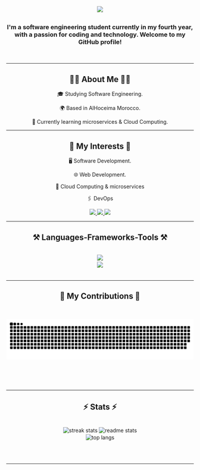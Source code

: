 <!--<img align="right" src="https://visitor-badge.laobi.icu/badge?page_id=Fatima-El2003.Fatima-El2003" />!-->

<h1 align="center">
    <img src="https://readme-typing-svg.herokuapp.com/?font=Righteous&size=35&center=true&vCenter=true&width=500&height=70&duration=4000&lines=Hi+There!+👋;+I'm+Fatima+ELOUAFI!;" />
</h1>

<h3 align="center">I'm a software engineering student currently in my fourth year, with a passion for coding and technology. Welcome to my GitHub profile!</h3>

<br/>

<div align="center"> 
 
  <hr/>
<h2 align="center">👩‍💻 About Me 👩‍💻</h2>

🎓 Studying Software Engineering.
  
🌍 Based in AlHoceima Morocco.
  
🌱 Currently learning microservices & Cloud Computing.
 <hr/>
<h2 align="center">🎯 My Interests 🎯</h2>

🖥️ Software Development.
  
🌐 Web Development.
  
🌌 Cloud Computing & microservices
  
 🖇️ DevOps

</div>
 
<div align="center"> 
    
  <a href="mailto:elouafifatima759@gmail.com">
    <img src="https://img.shields.io/badge/Gmail-333333?style=for-the-badge&logo=gmail&logoColor=red" />
  </a>
  <a href="https://www.linkedin.com/in/fatima-elouafi/" target="_blank">
    <img src="https://img.shields.io/badge/LinkedIn-0077B5?style=for-the-badge&logo=linkedin&logoColor=white" target="_blank" />
  </a>
  <a href="https://fatima-el2003.github.io/Fatima_ELOUAFI/" target="_blank">
     <img src="https://img.shields.io/badge/Portfolio-FF5722?style=for-the-badge&logo=todoist&logoColor=white" target="_blank" /> <!-- sqlite, safari, google-chrome are other good icon options -->
  </a>
</div>

 <hr/>
 
<h2 align="center">⚒️ Languages-Frameworks-Tools ⚒️</h2>
<br/>
<div align="center">
    <img src="https://skillicons.dev/icons?i=java,spring,javascript,typescript,react,angular,nodejs,express,mysql,docker,aws" /><br/>
    <img src="https://skillicons.dev/icons?i=python,php,cpp,c,cs,dotnet,git,firebase,linux,flask" />
    
</div>

<br/>
<hr/>

<div align="center">
  <h2>🐍 My Contributions 🐍</h2>
  <br>
  <p align="center">
  <img  src="https://raw.githubusercontent.com/Elanza-48/Elanza-48/main/resources/img/github-contribution-grid-snake.svg" alt="example" />
</p>
  <br/><br/><br/>
</div>

<hr/>

<h2 align="center">⚡ Stats ⚡</h2>
<br>
<div align=center>
  <img width=390 src="https://github-readme-streak-stats-salesp07.vercel.app/?user=salesp07&count_private=true&theme=react&border_radius=10" alt="streak stats"/>
  <img width=390 src="https://github-readme-stats-salesp07.vercel.app/api?username=salesp07&count_private=true&show_icons=true&theme=react&rank_icon=github&border_radius=10" alt="readme stats" />
  <br/>
  <img width=325 align="center" src="https://github-readme-stats-salesp07.vercel.app/api/top-langs/?username=salesp07&hide=HTML&langs_count=8&layout=compact&theme=react&border_radius=10&size_weight=0.5&count_weight=0.5&exclude_repo=github-readme-stats" alt="top langs" />
</div>

<br/><br/>

<hr/>

<br/>


<br/>
